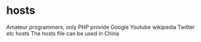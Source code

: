 # hosts

Amateur programmers, only PHP  provide Google Youtube wikipedia Twitter etc hosts 
The hosts file can be used in China
